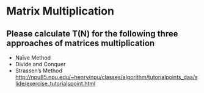 # Matrix Multiplication
## Please calculate T(N) for the following three approaches of matrices multiplication
- Naïve Method
- Divide and Conquer
- Strassen’s Method
http://npu85.npu.edu/~henry/npu/classes/algorithm/tutorialpoints_daa/slide/exercise_tutorialspoint.html
